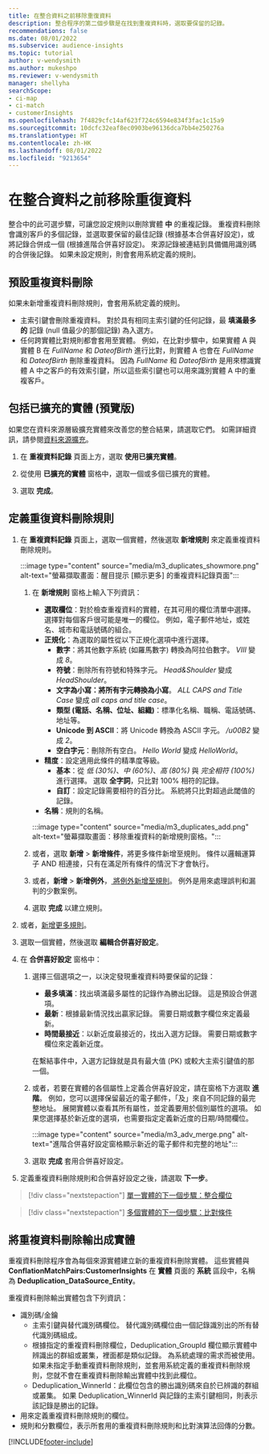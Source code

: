 ```yaml
---
title: 在整合資料之前移除重復資料
description: 整合程序的第二個步驟是在找到重複資料時，選取要保留的記錄。
recommendations: false
ms.date: 08/01/2022
ms.subservice: audience-insights
ms.topic: tutorial
author: v-wendysmith
ms.author: mukeshpo
ms.reviewer: v-wendysmith
manager: shellyha
searchScope:
- ci-map
- ci-match
- customerInsights
ms.openlocfilehash: 7f4829cfc14af623f724c6594e834f3fac1c15a9
ms.sourcegitcommit: 10dcfc32eaf8ec0903be96136dca7bb4e250276a
ms.translationtype: HT
ms.contentlocale: zh-HK
ms.lasthandoff: 08/01/2022
ms.locfileid: "9213654"
---
```

# <a name="remove-duplicates-before-unifying-data"></a>在整合資料之前移除重復資料

整合中的此可選步驟，可讓您設定規則以刪除實體 **中** 的重複記錄。 重複資料刪除會識別客戶的多個記錄，並選取要保留的最佳記錄 (根據基本合併喜好設定)，或將記錄合併成一個 (根據進階合併喜好設定)。 來源記錄被連結到具備備用識別碼的合併後記錄。 如果未設定規則，則會套用系統定義的規則。

## <a name="default-deduplication"></a>預設重複資料刪除

如果未新增重複資料刪除規則，會套用系統定義的規則。

- 主索引鍵會刪除重複資料。
  對於具有相同主索引鍵的任何記錄，最 **填滿最多的** 記錄 (null 值最少的那個記錄) 為入選方。
- 任何跨實體比對規則都會套用至實體。
  例如，在比對步驟中，如果實體 A 與實體 B 在 *FullName* 和 *DateofBirth* 進行比對，則實體 A 也會在 *FullName* 和 *DateofBirth* 刪除重複資料。 因為 *FullName* 和 *DateofBirth* 是用來標識實體 A 中之客戶的有效索引鍵，所以這些索引鍵也可以用來識別實體 A 中的重複客戶。

## <a name="include-enriched-entities-preview"></a>包括已擴充的實體 (預覽版)

如果您在資料來源層級擴充實體來改善您的整合結果，請選取它們。 如需詳細資訊，請參閱[資料來源擴充](data-sources-enrichment.md)。

1. 在 **重複資料記錄** 頁面上方，選取 **使用已擴充實體**。

1. 從使用 **已擴充的實體** 窗格中，選取一個或多個已擴充的實體。

1. 選取 **完成**。

## <a name="define-deduplication-rules"></a>定義重復資料刪除規則

1. 在 **重複資料記錄** 頁面上，選取一個實體，然後選取 **新增規則** 來定義重複資料刪除規則。

   :::image type="content" source="media/m3_duplicates_showmore.png" alt-text="螢幕擷取畫面：醒目提示 [顯示更多] 的重複資料記錄頁面":::

   1. 在 **新增規則** 窗格上輸入下列資訊：
      - **選取欄位**：對於檢查重複資料的實體，在其可用的欄位清單中選擇。 選擇對每個客戶很可能是唯一的欄位。 例如，電子郵件地址，或姓名、城市和電話號碼的組合。
      - **正規化**：為選取的屬性從以下正規化選項中進行選擇。
        - **數字**：將其他數字系統 (如羅馬數字) 轉換為阿拉伯數字。 *VIII* 變成 *8*。
        - **符號**：刪除所有符號和特殊字元。 *Head&Shoulder* 變成 *HeadShoulder*。
        - **文字為小寫：將所有字元轉換為小寫**。 *ALL CAPS and Title Case* 變成 *all caps and title case*。
        - **類型 (電話、名稱、位址、組織)**：標準化名稱、職稱、電話號碼、地址等。
        - **Unicode 到 ASCII**：將 Unicode 轉換為 ASCII 字元。 */u00B2* 變成 *2*。
        - **空白字元**：刪除所有空白。 *Hello   World* 變成 *HelloWorld*。
      - **精度**：設定適用此條件的精準度等級。
        - **基本**：從 *低 (30%)*、*中 (60%)*、*高 (80%)* 與 *完全相符 (100%)* 進行選擇。 選取 **全字詞**，只比對 100% 相符的記錄。
        - **自訂**：設定記錄需要相符的百分比。 系統將只比對超過此閾值的記錄。
      - **名稱**：規則的名稱。

      :::image type="content" source="media/m3_duplicates_add.png" alt-text="螢幕擷取畫面：移除重複資料的新增規則窗格。":::

   1. 或者，選取 **新增** > **新增條件**，將更多條件新增至規則。 條件以邏輯運算子 AND 相連接，只有在滿足所有條件的情況下才會執行。

   1. 或者，**新增** > **新增例外**，[ 將例外新增至規則](match-entities.md#add-exceptions-to-a-rule)。 例外是用來處理誤判和漏判的少數案例。

   1. 選取 **完成** 以建立規則。

1. 或者，[新增更多規則](#define-deduplication-rules)。

1. 選取一個實體，然後選取 **編輯合併喜好設定**。

1. 在 **合併喜好設定** 窗格中：
   1. 選擇三個選項之一，以決定發現重複資料時要保留的記錄：
      - **最多填滿**：找出填滿最多屬性的記錄作為勝出記錄。 這是預設合併選項。
      - **最新**：根據最新情況找出贏家記錄。 需要日期或數字欄位來定義最新。
      - **時間最接近**：以新近度最接近的，找出入選方記錄。 需要日期或數字欄位來定義新近度。
      
      在繫結事件中，入選方記錄就是具有最大值 (PK) 或較大主索引鍵值的那一個。
      
   1. 或者，若要在實體的各個屬性上定義合併喜好設定，請在窗格下方選取 **進階**。 例如，您可以選擇保留最近的電子郵件，「及」來自不同記錄的最完整地址。 展開實體以查看其所有屬性，並定義要用於個別屬性的選項。 如果您選擇基於新近度的選項，也需要指定定義新近度的日期/時間欄位。

      :::image type="content" source="media/m3_adv_merge.png" alt-text="進階合併喜好設定窗格顯示新近的電子郵件和完整的地址":::

   1. 選取 **完成** 套用合併喜好設定。

1. 定義重複資料刪除規則和合併喜好設定之後，請選取 **下一步**。
  
> [!div class="nextstepaction"]
> [單一實體的下一個步驟：整合欄位](merge-entities.md)

> [!div class="nextstepaction"]
> [多個實體的下一個步驟：比對條件](match-entities.md)

## <a name="deduplication-output-as-an-entity"></a>將重複資料刪除輸出成實體

重複資料刪除程序會為每個來源實體建立新的重複資料刪除實體。 這些實體與 **ConflationMatchPairs:CustomerInsights** 在 **實體** 頁面的 **系統** 區段中，名稱為 **Deduplication_DataSource_Entity**。

重複資料刪除輸出實體包含下列資訊：

- 識別碼/金鑰
  - 主索引鍵與替代識別碼欄位。 替代識別碼欄位由一個記錄識別出的所有替代識別碼組成。
  - 根據指定的重複資料刪除欄位，Deduplication_GroupId 欄位顯示實體中辨識出的群組或叢集，裡面都是類似記錄。 為系統處理的需求而被使用。 如果未指定手動重複資料刪除規則，並套用系統定義的重複資料刪除規則，您就不會在重複資料刪除輸出實體中找到此欄位。
  - Deduplication_WinnerId：此欄位包含的勝出識別碼來自於已辨識的群組或叢集。 如果 Deduplication_WinnerId 與記錄的主索引鍵相同，則表示該記錄是勝出的記錄。
- 用來定義重複資料刪除規則的欄位。
- 規則和分數欄位，表示所套用的重複資料刪除規則和比對演算法回傳的分數。

[!INCLUDE[footer-include](includes/footer-banner.md)]
